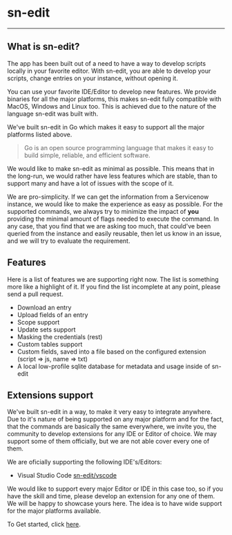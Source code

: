 # sn-edit

---

## What is sn-edit?

The app has been built out of a need to have a way to develop scripts locally in your favorite editor.
With sn-edit, you are able to develop your scripts, change entries on your instance, without opening it.

You can use your favorite IDE/Editor to develop new features. We provide binaries for all the major platforms, this makes sn-edit
fully compatible with MacOS, Windows and Linux too. This is achieved due to the nature of the language sn-edit was built with.

We've built sn-edit in Go which makes it easy to support all the major platforms listed above.

> Go is an open source programming language that makes it easy to build simple, reliable, and efficient software.

We would like to make sn-edit as minimal as possible. This means that in the long-run, we would rather have
less features which are stable, than to support many and have a lot of issues with the scope of it.

We are pro-simplicity. If we can get the information from a Servicenow instance, we would like to make the experience
as easy as possible. For the supported commands, we always try to minimize the impact of **you** providing the minimal amount
of flags needed to execute the command. In any case, that you find that we are asking too much, that could've been queried
from the instance and easily reusable, then let us know in an issue, and we will try to evaluate the requirement.

## Features

Here is a list of features we are supporting right now. The list is something more like a highlight of it. If you find the list incomplete
at any point, please send a pull request.

* Download an entry
* Upload fields of an entry
* Scope support
* Update sets support
* Masking the credentials (rest)
* Custom tables support
* Custom fields, saved into a file based on the configured extension (script => js, name => txt)
* A local low-profile sqlite database for metadata and usage inside of sn-edit

## Extensions support

We've built sn-edit in a way, to make it very easy to integrate anywhere. Due to it's nature of being supported on any major platform
and for the fact, that the commands are basically the same everywhere, we invite you, the community to develop extensions for
any IDE or Editor of choice. We may support some of them officially, but we are not able cover every one of them.

We are oficially supporting the following IDE's/Editors:
* Visual Studio Code [sn-edit/vscode](https://github.com/sn-edit/vscode)

We would like to support every major Editor or IDE in this case too, so if you have the skill and time, please develop an extension for any
one of them. We will be happy to showcase yours here. The idea is to have wide support for the major platforms available.

To Get started, click [here](getting-started/README.md).
